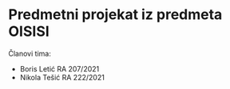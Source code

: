 # Predmetni projekat iz predmeta OISISI

Članovi tima:

* Boris Letić RA 207/2021
* Nikola Tešić RA 222/2021
